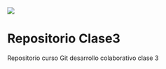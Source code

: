 <img src="img/myBanner.png">

# Repositorio Clase3 
Repositorio curso Git desarrollo colaborativo clase 3

